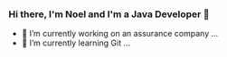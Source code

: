 ### Hi there, I'm Noel and I'm a Java Developer 👋

- 🔭 I’m currently working on an assurance company ...
- 🌱 I’m currently learning Git ...

<!--
**NoelGaldamez/NoelGaldamez** is a ✨ _special_ ✨ repository because its `README.md` (this file) appears on your GitHub profile.

Here are some ideas to get you started:

- 🔭 I’m currently working on ...
- 🌱 I’m currently learning ...
- 👯 I’m looking to collaborate on ...
- 🤔 I’m looking for help with ...
- 💬 Ask me about ...
- 📫 How to reach me: ...
- 😄 Pronouns: ...
- ⚡ Fun fact: ...
-->
